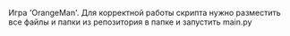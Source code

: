 Игра 'OrangeMan'. Для корректной работы скрипта нужно разместить все файлы и папки из репозитория в папке и запустить main.py
